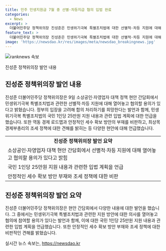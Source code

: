 ```yaml
---
title: 민주 민생지원금 7월 중 선별·차등지급 협의 입법 완료
categories:
  - News
excerpt: >
  더불어민주당 정책위의장 진성준은 민생위기극복 특별조치법에 대한 선별적·차등 지원에 대해 협의할 용의가 있다고 밝혔다. 또한, 정부의 역동 경제 로드맵에 대해 안정적인 세수 확보 방안이 부족하다는 지적을 제기했다. 민주당은 7월 임시 국회 중에 해당 입법을 완료할 계획이며, 국민의힘 추경호 원내대표는 청탁금지법(김영란법)의 식사비와 선물 금액 한도를 높이는 제안을 검토할 수 있다고 밝혔다.
feature_text: >
  더불어민주당 정책위의장 진성준은 민생위기극복 특별조치법에 대한 선별적·차등 지원에 대해 협의할 용의가 있다고 밝혔다. 또한, 정부의 역동 경제 로드맵에 대해 안정적인 세수 확보 방안이 부족하다는 지적을 제기했다. 민주당은 7월 임시 국회 중에 해당 입법을 완료할 계획이며, 국민의힘 추경호 원내대표는 청탁금지법(김영란법)의 식사비와 선물 금액 한도를 높이는 제안을 검토할 수 있다고 밝혔다.
image: 'https://newsdao.kr/res/images/meta/newsdao_breakingnews.jpg'
---
```


<p><img src="https://newsdao.kr/res/images/meta/newsdao_breakingnews.jpg" alt="ranknews 속보" /></p>

<p>진성준 정책위의장 발언 내용</p>

<h2 data-ke-size="size26">진성준 정책위의장 발언 내용</h2>

<p data-ke-size="size16">진성준 더불어민주당 정책위의장은 9일 소상공인·자영업자 대책 정책 현안 간담회에서 민생위기극복 특별조치법과 관련한 선별적·차등 지원에 대해 열어놓고 협의할 용의가 있다고 밝혔습니다. 정부의 입장을 고려해 합의 처리하기를 희망한다는 발언과 함께, 민생위기극복 특별조치법의 국민 1인당 25만원 지원 내용과 관련 입법 계획에 대한 언급을 했습니다. 또한 역동 경제 로드맵과 안정적인 세수 확보 방안의 부재를 비판하고, 최상목 경제부총리의 조세 정책에 대한 견해를 밝히는 등 다양한 현안에 대해 언급했습니다.</p>

<table>
  <tr>
    <td style="text-align: center; height: 17px;"><b>진성준 정책위의장 발언 요약</b></td>
  </tr>
  <tr>
    <td>소상공인·자영업자 대책 현안 간담회에서 선별적·차등 지원에 대해 열어놓고 협의할 용의가 있다고 밝힘</td>
  </tr>
  <tr>
    <td>국민 1인당 25만원 지원 내용과 관련한 입법 계획을 언급</td>
  </tr>
  <tr>
    <td>안정적인 세수 확보 방안 부재와 조세 정책에 대한 비판</td>
  </tr>
</table>

<h2 data-ke-size="size26">진성준 정책위의장 발언 요약</h2>

<p data-ke-size="size16">진성준 더불어민주당 정책위의장은 현안 간담회에서 다양한 내용에 대한 발언을 했습니다. 그 중에서는 민생위기극복 특별조치법과 관련한 지원 방안에 대한 의사를 열어놓고 협의에 참여할 용의가 있다는 발언과 함께, 이에 대한 국민 1인당 25만원 지원 내용과 관련한 입법 계획을 언급했습니다. 또한 안정적인 세수 확보 방안 부재와 조세 정책에 대한 비판적인 견해를 밝혔습니다.</p>
실시간 뉴스 속보는, <a href="https://newsdao.kr" rel="dofollow">https://newsdao.kr</a>


